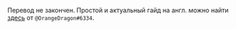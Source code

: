 Перевод не закончен.
Простой и актуальный гайд на англ. можно найти [здесь](https://docs.google.com/document/d/16VRVwALJXiU9P4aeJ3bi1dpTh_3pWYLvWa2D5AmgX9w/edit) от `@OrangeDragon#6334`.

